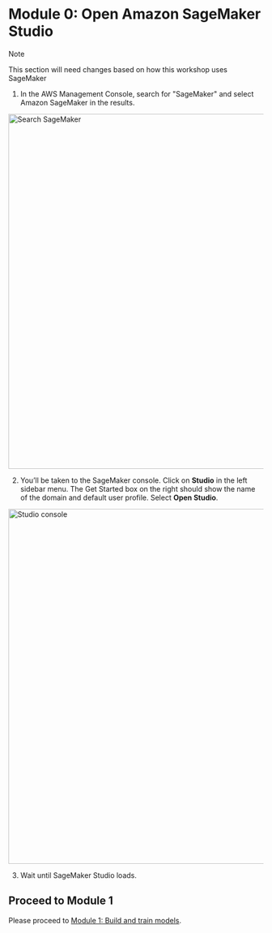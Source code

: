 # Module 0: Open Amazon SageMaker Studio

> [!NOTE]
> This section will need changes based on how this workshop uses SageMaker

1. In the AWS Management Console, search for "SageMaker" and select Amazon SageMaker in the results.	

<img src="../images/module_00/aws_console_search_sm.png" alt="Search SageMaker" width="700px" />

2. You’ll be taken to the SageMaker console. Click on **Studio** in the left sidebar menu. The Get Started box on the right should show the name of the domain and default user profile. Select **Open Studio**.	

<img src="../images/module_00/studio_console.png" alt="Studio console" width="700px" />
	
3. Wait until SageMaker Studio loads.

## Proceed to Module 1

Please proceed to [Module 1: Build and train models](../01_build_and_train/README.md).
